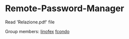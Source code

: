 # Remote-Password-Manager

Read 'Relazione.pdf' file


Group members: [linofex](https://github.com/linofex) [fcondo](https://github.com/fcondo)
